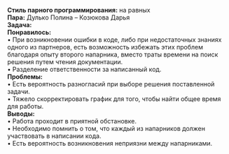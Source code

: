 **Стиль парного программирования:** на равных  
**Пара:** Дулько Полина – Козюкова Дарья  
**Задача:**  
**Понравилось:**   
•	При возникновении ошибки в коде, либо при недостаточных знаниях одного из партнеров, есть возможность избежать этих проблем благодаря опыту второго напарника, вместо траты времени на поиск решения путем чтения документации.  
•	Разделение ответственности за написанный код.  
**Проблемы:**  
•	Есть вероятность разногласий при выборе решения поставленной задачи.  
•	Тяжело скорректировать график для того, чтобы найти общее время для работы.  
**Выводы:**   
•	Работа проходит в приятной обстановке.  
•	Необходимо помнить о том, что каждый из напарников должен участвовать в написании кода.  
•	Есть вероятность возникновения неприязни между напарниками.  
